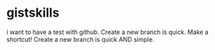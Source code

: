 # gistskills

i want to have a test with github.
Create a new branch is quick.
Make a shortcut!
Create a new branch is quick AND simple.
